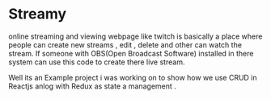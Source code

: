 # Streamy
online streaming and viewing webpage like twitch is basically a place where people can create new streams , edit , delete and other can watch the stream. 
If someone with OBS(Open Broadcast Software) installed in there system can use this code to create there live stream.

Well its an Example project i was working on to show how we use CRUD in Reactjs anlog with Redux as state a management .
